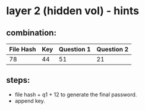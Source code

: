 # layer 2 (hidden vol) - hints 

## combination:
File Hash | Key | Question 1 | Question 2|
--- | --- | --- | --- |
78 | 44 | 51 | 21 |

## steps: 
- file hash + q1 + 12 to generate the final password.
- append key.